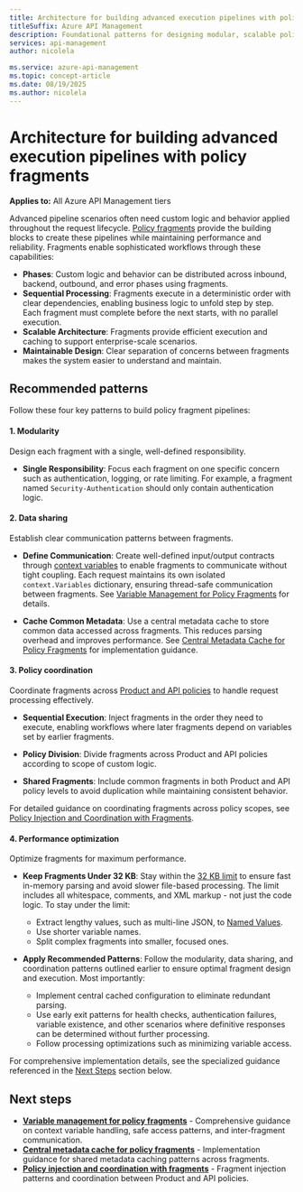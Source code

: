 ```yaml
---
title: Architecture for building advanced execution pipelines with policy fragments
titleSuffix: Azure API Management
description: Foundational patterns for designing modular, scalable policy fragment architectures with clear separation of concerns.
services: api-management
author: nicolela

ms.service: azure-api-management
ms.topic: concept-article
ms.date: 08/19/2025
ms.author: nicolela 
---
```


# Architecture for building advanced execution pipelines with policy fragments

**Applies to:** All Azure API Management tiers

Advanced pipeline scenarios often need custom logic and behavior applied throughout the request lifecycle. [Policy fragments](policy-fragments.md) provide the building blocks to create these pipelines while maintaining performance and reliability. Fragments enable sophisticated workflows through these capabilities:

- **Phases**: Custom logic and behavior can be distributed across inbound, backend, outbound, and error phases using fragments.
- **Sequential Processing**: Fragments execute in a deterministic order with clear dependencies, enabling business logic to unfold step by step. Each fragment must complete before the next starts, with no parallel execution.
- **Scalable Architecture**: Fragments provide efficient execution and caching to support enterprise-scale scenarios. 
- **Maintainable Design**: Clear separation of concerns between fragments makes the system easier to understand and maintain.

## Recommended patterns

Follow these four key patterns to build policy fragment pipelines:

#### 1. Modularity

Design each fragment with a single, well-defined responsibility.

- **Single Responsibility**: Focus each fragment on one specific concern such as authentication, logging, or rate limiting. For example, a fragment named `Security-Authentication` should only contain authentication logic.

#### 2. Data sharing

Establish clear communication patterns between fragments.

- **Define Communication**: Create well-defined input/output contracts through [context variables](api-management-policy-expressions.md#ContextVariables) to enable fragments to communicate without tight coupling. Each request maintains its own isolated `context.Variables` dictionary, ensuring thread-safe communication between fragments. See [Variable Management for Policy Fragments](fragment-variable-mgmt.md) for details.

- **Cache Common Metadata**: Use a central metadata cache to store common data accessed across fragments. This reduces parsing overhead and improves performance. See [Central Metadata Cache for Policy Fragments](fragment-metadata-cache.md) for implementation guidance.

#### 3. Policy coordination

Coordinate fragments across [Product and API policies](api-management-howto-policies.md#scopes) to handle request processing effectively.

- **Sequential Execution**: Inject fragments in the order they need to execute, enabling workflows where later fragments depend on variables set by earlier fragments.

- **Policy Division**: Divide fragments across Product and API policies according to scope of custom logic.

- **Shared Fragments**: Include common fragments in both Product and API policy levels to avoid duplication while maintaining consistent behavior.

For detailed guidance on coordinating fragments across policy scopes, see [Policy Injection and Coordination with Fragments](fragment-policy-coordination.md).

#### 4. Performance optimization

Optimize fragments for maximum performance.

- **Keep Fragments Under 32 KB**: Stay within the [32 KB limit](policy-fragments.md) to ensure fast in-memory parsing and avoid slower file-based processing. The limit includes all whitespace, comments, and XML markup - not just the code logic. To stay under the limit:
  - Extract lengthy values, such as multi-line JSON, to [Named Values](api-management-howto-properties.md).
  - Use shorter variable names.
  - Split complex fragments into smaller, focused ones.

- **Apply Recommended Patterns**: Follow the modularity, data sharing, and coordination patterns outlined earlier to ensure optimal fragment design and execution. Most importantly:
  - Implement central cached configuration to eliminate redundant parsing.
  - Use early exit patterns for health checks, authentication failures, variable existence, and other scenarios where definitive responses can be determined without further processing.
  - Follow processing optimizations such as minimizing variable access.

For comprehensive implementation details, see the specialized guidance referenced in the [Next Steps](#next-steps) section below.

## Next steps

- **[Variable management for policy fragments](fragment-variable-mgmt.md)** - Comprehensive guidance on context variable handling, safe access patterns, and inter-fragment communication.
- **[Central metadata cache for policy fragments](fragment-metadata-cache.md)** - Implementation guidance for shared metadata caching patterns across fragments.
- **[Policy injection and coordination with fragments](fragment-policy-coordination.md)** - Fragment injection patterns and coordination between Product and API policies.
